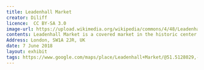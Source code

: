 ```yaml
---
title: Leadenhall Market
creator: Diliff
licence:  CC BY-SA 3.0
image-url: https://upload.wikimedia.org/wikipedia/commons/4/48/Leadenhall_Market_In_London_-_Feb_2006.jpg
contents: Leadenhall Market is a covered market in the historic center of the City of London financial district. It is an ancient market that can be dated from the 14th century.Leadenhall Market is one of the main locations for Diagon Alley in the Harry Potter film series.
Address: London, SW1A 2JR, UK
date: 7 June 2018
layout: exhibit
tags: https://www.google.com/maps/place/Leadenhall+Market/@51.5128029,-0.0856708,17z/data=!4m5!3m4!1s0x487603528c761b51:0x2ab521a67e1111b3!8m2!3d51.512766!4d-0.0835289
---
```

